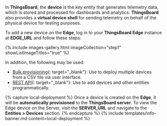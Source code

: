 In **ThingsBoard**, the **device** is the key entity that generates telemetry data, which is stored and processed for dashboards and analytics. 
**ThingsBoard** also provides a **virtual device shell** for sending telemetry on behalf of the physical device for testing purposes.

To add a new device on the **Edge**, log in to your **ThingsBoard Edge** instance at **EDGE_URL** and follow these steps:

{% include images-gallery.html imageCollection="step1" showListImageTitles="true" %}

In addition, the following may be used:
* [Bulk provisioning](/docs/{{peDocsPrefix}}user-guide/bulk-provisioning/){: target="_blank"}: Use to deploy multiple devices from a CSV file via user interface.
* [REST API](/docs/{{peDocsPrefix}}api/){: target="_blank"}: Use to add devices and other entities programmatically.

{% capture local-deployment %}
Once a device is created on the **Edge**, it will be **automatically provisioned** to the **ThingsBoard server**. To view the Edge device on the Server, visit the **SERVER_URL** and navigate to the **Entities > Devices** section.
{% endcapture %}
{% include templates/info-banner.md content=local-deployment %}
